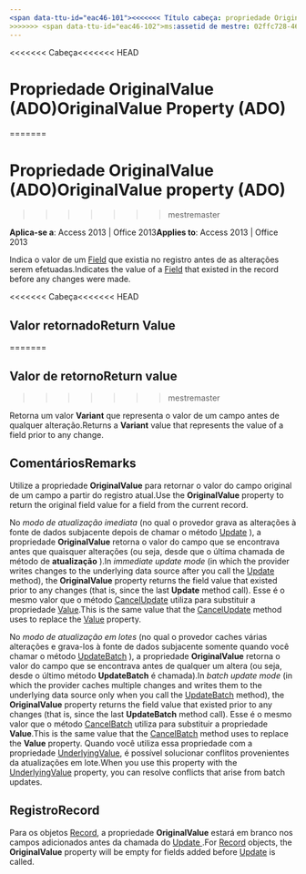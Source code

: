 ```yaml
---
<span data-ttu-id="eac46-101"><<<<<<< Título cabeça: propriedade OriginalValue (ADO) TOCTitle: propriedade OriginalValue (ADO) === título: a propriedade OriginalValue (ADO) TOCTitle: a propriedade OriginalValue (ADO)</span><span class="sxs-lookup"><span data-stu-id="eac46-101"><<<<<<< HEAD title: OriginalValue Property (ADO) TOCTitle: OriginalValue Property (ADO) ======= title: OriginalValue property (ADO) TOCTitle: OriginalValue property (ADO)</span></span>
>>>>>>> <span data-ttu-id="eac46-102">ms:assetid de mestre: 02ffc728-4692-d439-e2a6-2f02cca53a71 ms:mtpsurl: https://msdn.microsoft.com/library/JJ248798(v=office.15) ms:contentKeyID: ms.date 48542974: 18/09/2015 mtps_version: v=office.15</span><span class="sxs-lookup"><span data-stu-id="eac46-102">master ms:assetid: 02ffc728-4692-d439-e2a6-2f02cca53a71 ms:mtpsurl: https://msdn.microsoft.com/library/JJ248798(v=office.15) ms:contentKeyID: 48542974 ms.date: 09/18/2015 mtps_version: v=office.15</span></span>
---
```


<span data-ttu-id="eac46-103"><<<<<<< Cabeça</span><span class="sxs-lookup"><span data-stu-id="eac46-103"><<<<<<< HEAD</span></span>
# <a name="originalvalue-property-ado"></a><span data-ttu-id="eac46-104">Propriedade OriginalValue (ADO)</span><span class="sxs-lookup"><span data-stu-id="eac46-104">OriginalValue Property (ADO)</span></span>
=======
# <a name="originalvalue-property-ado"></a><span data-ttu-id="eac46-105">Propriedade OriginalValue (ADO)</span><span class="sxs-lookup"><span data-stu-id="eac46-105">OriginalValue property (ADO)</span></span>
>>>>>>> <span data-ttu-id="eac46-106">mestre</span><span class="sxs-lookup"><span data-stu-id="eac46-106">master</span></span>

<span data-ttu-id="eac46-107">**Aplica-se a**: Access 2013 | Office 2013</span><span class="sxs-lookup"><span data-stu-id="eac46-107">**Applies to**: Access 2013 | Office 2013</span></span>

<span data-ttu-id="eac46-108">Indica o valor de um [Field](field-object-ado.md) que existia no registro antes de as alterações serem efetuadas.</span><span class="sxs-lookup"><span data-stu-id="eac46-108">Indicates the value of a [Field](field-object-ado.md) that existed in the record before any changes were made.</span></span>

<span data-ttu-id="eac46-109"><<<<<<< Cabeça</span><span class="sxs-lookup"><span data-stu-id="eac46-109"><<<<<<< HEAD</span></span>
## <a name="return-value"></a><span data-ttu-id="eac46-110">Valor retornado</span><span class="sxs-lookup"><span data-stu-id="eac46-110">Return Value</span></span>
=======
## <a name="return-value"></a><span data-ttu-id="eac46-111">Valor de retorno</span><span class="sxs-lookup"><span data-stu-id="eac46-111">Return value</span></span>
>>>>>>> <span data-ttu-id="eac46-112">mestre</span><span class="sxs-lookup"><span data-stu-id="eac46-112">master</span></span>

<span data-ttu-id="eac46-113">Retorna um valor **Variant** que representa o valor de um campo antes de qualquer alteração.</span><span class="sxs-lookup"><span data-stu-id="eac46-113">Returns a **Variant** value that represents the value of a field prior to any change.</span></span>

## <a name="remarks"></a><span data-ttu-id="eac46-114">Comentários</span><span class="sxs-lookup"><span data-stu-id="eac46-114">Remarks</span></span>

<span data-ttu-id="eac46-115">Utilize a propriedade **OriginalValue** para retornar o valor do campo original de um campo a partir do registro atual.</span><span class="sxs-lookup"><span data-stu-id="eac46-115">Use the **OriginalValue** property to return the original field value for a field from the current record.</span></span>

<span data-ttu-id="eac46-116">No *modo de atualização imediata* (no qual o provedor grava as alterações à fonte de dados subjacente depois de chamar o método [Update](update-method-ado.md) ), a propriedade **OriginalValue** retorna o valor do campo que se encontrava antes que quaisquer alterações (ou seja, desde que o última chamada de método de **atualização** ).</span><span class="sxs-lookup"><span data-stu-id="eac46-116">In *immediate update mode* (in which the provider writes changes to the underlying data source after you call the [Update](update-method-ado.md) method), the **OriginalValue** property returns the field value that existed prior to any changes (that is, since the last **Update** method call).</span></span> <span data-ttu-id="eac46-117">Esse é o mesmo valor que o método [CancelUpdate](cancelupdate-method-ado.md) utiliza para substituir a propriedade [Value](value-property-ado.md).</span><span class="sxs-lookup"><span data-stu-id="eac46-117">This is the same value that the [CancelUpdate](cancelupdate-method-ado.md) method uses to replace the [Value](value-property-ado.md) property.</span></span>

<span data-ttu-id="eac46-118">No *modo de atualização em lotes* (no qual o provedor caches várias alterações e grava-los à fonte de dados subjacente somente quando você chamar o método [UpdateBatch](updatebatch-method-ado.md) ), a propriedade **OriginalValue** retorna o valor do campo que se encontrava antes de qualquer um altera (ou seja, desde o último método **UpdateBatch** é chamada).</span><span class="sxs-lookup"><span data-stu-id="eac46-118">In *batch update mode* (in which the provider caches multiple changes and writes them to the underlying data source only when you call the [UpdateBatch](updatebatch-method-ado.md) method), the **OriginalValue** property returns the field value that existed prior to any changes (that is, since the last **UpdateBatch** method call).</span></span> <span data-ttu-id="eac46-119">Esse é o mesmo valor que o método [CancelBatch](cancelbatch-method-ado.md) utiliza para substituir a propriedade **Value**.</span><span class="sxs-lookup"><span data-stu-id="eac46-119">This is the same value that the [CancelBatch](cancelbatch-method-ado.md) method uses to replace the **Value** property.</span></span> <span data-ttu-id="eac46-120">Quando você utiliza essa propriedade com a propriedade [UnderlyingValue](underlyingvalue-property-ado.md), é possível solucionar conflitos provenientes da atualizações em lote.</span><span class="sxs-lookup"><span data-stu-id="eac46-120">When you use this property with the [UnderlyingValue](underlyingvalue-property-ado.md) property, you can resolve conflicts that arise from batch updates.</span></span>

## <a name="record"></a><span data-ttu-id="eac46-121">Registro</span><span class="sxs-lookup"><span data-stu-id="eac46-121">Record</span></span>

<span data-ttu-id="eac46-122">Para os objetos [Record](record-object-ado.md), a propriedade **OriginalValue** estará em branco nos campos adicionados antes da chamada do [ Update ](update-method-ado.md).</span><span class="sxs-lookup"><span data-stu-id="eac46-122">For [Record](record-object-ado.md) objects, the **OriginalValue** property will be empty for fields added before [Update](update-method-ado.md) is called.</span></span>

